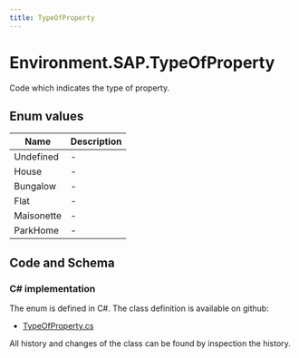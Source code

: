 ```yaml
---
title: TypeOfProperty
---
```


# Environment.SAP.TypeOfProperty

Code which indicates the type of property.

## Enum values

| Name            | Description                                                    |
|-----------------|----------------------------------------------------------------|
| Undefined |  -  |
| House |  -  |
| Bungalow |  -  |
| Flat |  -  |
| Maisonette |  -  |
| ParkHome |  -  |


## Code and Schema

### C# implementation

The enum is defined in C#. The class definition is available on github:

- [TypeOfProperty.cs](https://github.com/BHoM/SAP_Toolkit/blob/develop/SAP_oM/Enums/TypeOfProperty.cs)

All history and changes of the class can be found by inspection the history.
